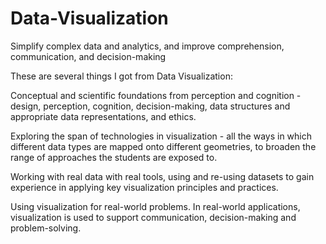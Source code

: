 # Data-Visualization


Simplify complex data and analytics, and improve comprehension, communication, and decision-making


These are several things I got from Data Visualization:

Conceptual and scientific foundations from perception and cognition - design, perception, cognition, decision-making, 
data structures and appropriate data representations, and ethics.

Exploring the span of technologies in visualization - all the ways in which different data types are mapped onto 
different geometries, to broaden the range of approaches the students are exposed to.

Working with real data with real tools, using and re-using datasets to gain experience in applying 
key visualization principles and practices.

Using visualization for real-world problems. In real-world applications, visualization is used to support communication, 
decision-making and problem-solving. 

